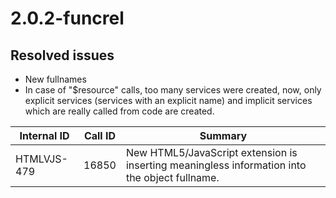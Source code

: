 # 2.0.2-funcrel

## Resolved issues

- New fullnames
- In case of "$resource" calls, too many services were created, now, only explicit services (services with an explicit name) and implicit services which are really called from code are created.

| Internal ID | Call ID | Summary |
| ----------- | ------- | ------- |
| HTMLVJS-479 | 16850 | New HTML5/JavaScript extension is inserting meaningless information into the object fullname. |

